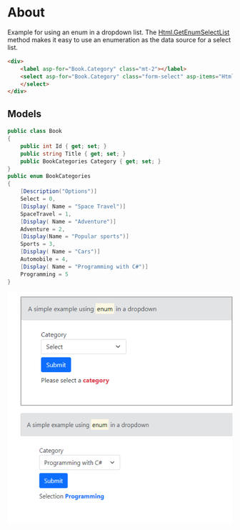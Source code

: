 ﻿# About

Example for using an enum in a dropdown list. The [Html.GetEnumSelectList](https://learn.microsoft.com/en-us/dotnet/api/microsoft.aspnetcore.mvc.viewfeatures.htmlhelper.getenumselectlist?view=aspnetcore-7.0) method makes it easy to use an enumeration as the data source for a select list. 

```html
<div>
    <label asp-for="Book.Category" class="mt-2"></label>
    <select asp-for="Book.Category" class="form-select" asp-items="Html.GetEnumSelectList<BookCategories>()">
    </select>
</div>
```

## Models

```csharp
public class Book
{
    public int Id { get; set; }
    public string Title { get; set; }
    public BookCategories Category { get; set; }
}
public enum BookCategories
{
    [Description("Options")]
    Select = 0,
    [Display( Name = "Space Travel")]
    SpaceTravel = 1,
    [Display( Name = "Adventure")]
    Adventure = 2,
    [Display(Name = "Popular sports")]
    Sports = 3,
    [Display( Name = "Cars")]
    Automobile = 4,
    [Display( Name = "Programming with C#")]
    Programming = 5
}
```

![Title](assets/Title.png)

